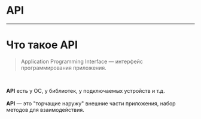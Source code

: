 <!-- .slide:    data-background-color="#699f00" -->
<!-- .slide:    class="center center-horizontal" -->
<!-- .slide:    data-transition="convex" -->

# API

---

# Что такое API

<blockquote class="noveo-info">
Application Programming Interface — интерфейс программирования приложения.
</blockquote>

<br>


<!-- .element: class="fragment" data-fragment-index="1" -->

**API** есть у ОС, у библиотек, у подключаемых устройств и т.д.  
<br>
**API** — это "торчащие наружу" внешние части приложения, набор методов для взаимодействия.


<!-- .element: class="fragment" data-fragment-index="1" -->